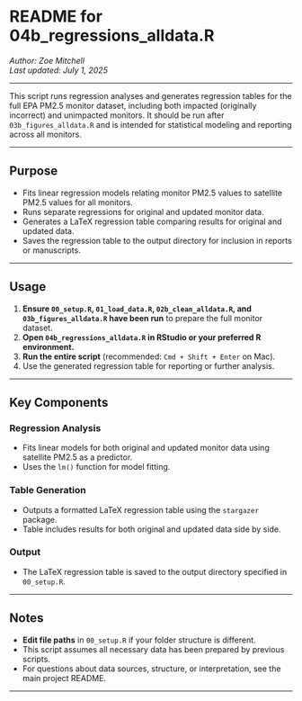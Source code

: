 # README for 04b_regressions_alldata.R
*Author: Zoe Mitchell*  
*Last updated: July 1, 2025*

---

This script runs regression analyses and generates regression tables for the full EPA PM2.5 monitor dataset, including both impacted (originally incorrect) and unimpacted monitors. It should be run after `03b_figures_alldata.R` and is intended for statistical modeling and reporting across all monitors.

---

## Purpose

- Fits linear regression models relating monitor PM2.5 values to satellite PM2.5 values for all monitors.
- Runs separate regressions for original and updated monitor data.
- Generates a LaTeX regression table comparing results for original and updated data.
- Saves the regression table to the output directory for inclusion in reports or manuscripts.

---

## Usage

1. **Ensure `00_setup.R`, `01_load_data.R`, `02b_clean_alldata.R`, and `03b_figures_alldata.R` have been run** to prepare the full monitor dataset.
2. **Open `04b_regressions_alldata.R` in RStudio or your preferred R environment.**
3. **Run the entire script** (recommended: `Cmd + Shift + Enter` on Mac).
4. Use the generated regression table for reporting or further analysis.

---

## Key Components

### Regression Analysis

- Fits linear models for both original and updated monitor data using satellite PM2.5 as a predictor.
- Uses the `lm()` function for model fitting.

### Table Generation

- Outputs a formatted LaTeX regression table using the `stargazer` package.
- Table includes results for both original and updated data side by side.

### Output

- The LaTeX regression table is saved to the output directory specified in `00_setup.R`.

---

## Notes

- **Edit file paths** in `00_setup.R` if your folder structure is different.
- This script assumes all necessary data has been prepared by previous scripts.
- For questions about data sources, structure, or interpretation, see the main project README.

---